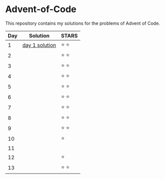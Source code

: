 # Advent-of-Code
This repository contains my solutions for the problems of Advent of Code.

Day | Solution | STARS |
------------ | ------------- | ------------- |
1 | [day 1 solution](https://github.com/DjolenceTipic/Advent-of-Code/tree/master/aof-2019/day-1) | :star: :star: |
2 | | :star: :star: |
3 | | :star: :star: |
4 | | :star: :star: |
5 | | :star: :star: |
6 | | :star: :star: |
7 | | :star: :star: |
8 | | :star: :star: |
9 | | :star: :star: |
10 | | :star: |
11 | | |
12 | | :star: |
13 | | :star: :star: |